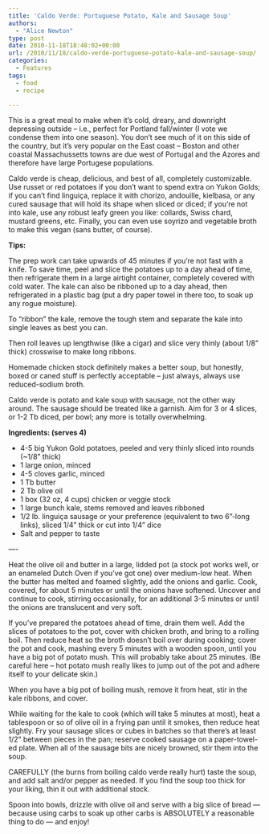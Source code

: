 ```yaml
---
title: 'Caldo Verde: Portuguese Potato, Kale and Sausage Soup'
authors: 
  - "Alice Newton"
type: post
date: 2010-11-18T18:48:02+00:00
url: /2010/11/18/caldo-verde-portuguese-potato-kale-and-sausage-soup/
categories:
  - Features
tags:
  - food
  - recipe

---
```

This is a great meal to make when it’s cold, dreary, and downright depressing outside &#8211; i.e., perfect for Portland fall/winter (I vote we condense them into one season). You don’t see much of it on this side of the country, but it’s very popular on the East coast &#8211; Boston and other coastal Massachussetts towns are due west of Portugal and the Azores and therefore have large Portugese populations.

Caldo verde is cheap, delicious, and best of all, completely customizable. Use russet or red potatoes if you don’t want to spend extra on Yukon Golds; if you can’t find linguiça, replace it with chorizo, andouille, kielbasa, or any cured sausage that will hold its shape when sliced or diced; if you’re not into kale, use any robust leafy green you like: collards, Swiss chard, mustard greens, etc. Finally, you can even use soyrizo and vegetable broth to make this vegan (sans butter, of course).

**Tips:**

The prep work can take upwards of 45 minutes if you’re not fast with a knife. To save time, peel and slice the potatoes up to a day ahead of time, then refrigerate them in a large airtight container, completely covered with cold water. The kale can also be ribboned up to a day ahead, then refrigerated in a plastic bag (put a dry paper towel in there too, to soak up any rogue moisture).

To “ribbon” the kale, remove the tough stem and separate the kale into single leaves as best you can.

Then roll leaves up lengthwise (like a cigar) and slice very thinly (about 1/8” thick) crosswise to make long ribbons.

Homemade chicken stock definitely makes a better soup, but honestly, boxed or caned stuff is perfectly acceptable &#8211; just always, always use reduced-sodium broth.

Caldo verde is potato and kale soup with sausage, not the other way around. The sausage should be treated like a garnish. Aim for 3 or 4 slices, or 1-2 Tb diced, per bowl; any more is totally overwhelming.

**Ingredients: (serves 4)**

  * 4-5 big Yukon Gold potatoes, peeled and very thinly sliced into rounds (~1/8” thick)
  * 1 large onion, minced
  * 4-5 cloves garlic, minced
  * 1 Tb butter
  * 2 Tb olive oil
  * 1 box (32 oz, 4 cups) chicken or veggie stock
  * 1 large bunch kale, stems removed and leaves ribboned
  * 1/2 lb. linguiça sausage or your preference (equivalent to two 6”-long links), sliced 1/4” thick or cut into 1/4” dice
  * Salt and pepper to taste

&#8212;-
  
Heat the olive oil and butter in a large, lidded pot (a stock pot works well, or an enameled Dutch Oven if you’ve got one) over medium-low heat. When the butter has melted and foamed slightly, add the onions and garlic. Cook, covered, for about 5 minutes or until the onions have softened. Uncover and continue to cook, stirring occasionally, for an additional 3-5 minutes or until the onions are translucent and very soft.

If you’ve prepared the potatoes ahead of time, drain them well. Add the slices of potatoes to the pot, cover with chicken broth, and bring to a rolling boil. Then reduce heat so the broth doesn’t boil over during cooking; cover the pot and cook, mashing every 5 minutes with a wooden spoon, until you have a big pot of potato mush. This will probably take about 25 minutes. (Be careful here &#8211; hot potato mush really likes to jump out of the pot and adhere itself to your delicate skin.)

When you have a big pot of boiling mush, remove it from heat, stir in the kale ribbons, and cover.

While waiting for the kale to cook (which will take 5 minutes at most), heat a tablespoon or so of olive oil in a frying pan until it smokes, then reduce heat slightly. Fry your sausage slices or cubes in batches so that there’s at least 1/2” between pieces in the pan; reserve cooked sausage on a paper-towel-ed plate. When all of the sausage bits are nicely browned, stir them into the soup.

CAREFULLY (the burns from boiling caldo verde really hurt) taste the soup, and add salt and/or pepper as needed. If you find the soup too thick for your liking, thin it out with additional stock.

Spoon into bowls, drizzle with olive oil and serve with a big slice of bread —because using carbs to soak up other carbs is ABSOLUTELY a reasonable thing to do — and enjoy!